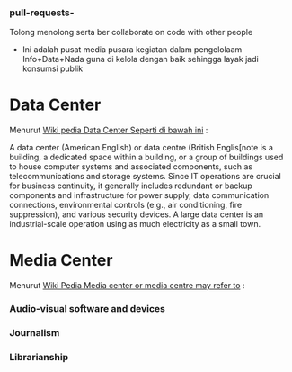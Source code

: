 ### pull-requests-
Tolong menolong serta ber collaborate on code with other people
* Ini adalah pusat media pusara kegiatan dalam pengelolaam Info+Data+Nada guna di kelola dengan baik sehingga layak jadi konsumsi publik
# Data Center 
Menurut [Wiki pedia Data Center Seperti di bawah ini](https://en.wikipedia.org/wiki/Data_center) :

A data center (American English)  or data centre (British Englis[note  is a building, a dedicated space within a building, or a group of buildings used to house computer systems and associated components, such as telecommunications and storage systems.
Since IT operations are crucial for business continuity, it generally includes redundant or backup components and infrastructure for power supply, data communication connections, environmental controls (e.g., air conditioning, fire suppression), and various security devices. A large data center is an industrial-scale operation using as much electricity as a small town.
# Media Center 
Menurut [Wiki Pedia Media center or media centre may refer to](https://en.wikipedia.org/wiki/Media_center) :
### Audio-visual software and devices
### Journalism
### Librarianship
